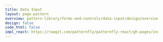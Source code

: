 ```yaml
---
title: Data Input
layout: page-pattern
overview: pattern-library/forms-and-controls/data-input/design/overview.md
design: false
code_html: false
impl_react: https://rawgit.com/patternfly/patternfly-react/gh-pages/index.html?selectedKind=patternfly-react%2FForms%20and%20Controls%2FForms&selectedStory=Supported%20Controls
---
```

